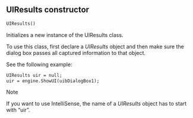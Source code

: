 ## UIResults constructor

```txt
UIResults()
```

Initializes a new instance of the UIResults class.

To use this class, first declare a *UIResults* object and then make sure the dialog box passes all captured information to that object.

See the following example:

```txt
UIResults uir = null;
uir = engine.ShowUI(uibDialogBox1);
```

> [!NOTE]
> If you want to use IntelliSense, the name of a *UIResults* object has to start with “uir”.
